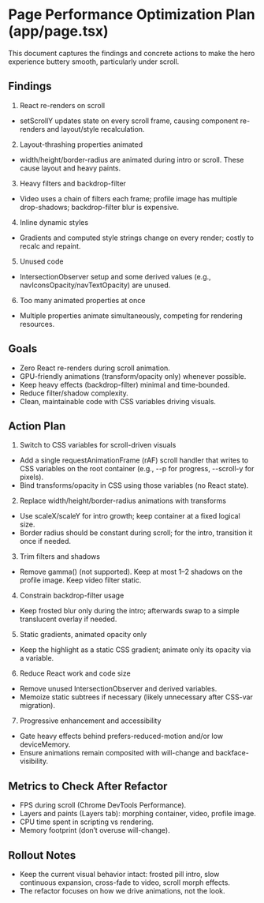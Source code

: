 # Page Performance Optimization Plan (app/page.tsx)

This document captures the findings and concrete actions to make the hero experience buttery smooth, particularly under scroll.

## Findings

1) React re-renders on scroll
- setScrollY updates state on every scroll frame, causing component re-renders and layout/style recalculation.

2) Layout-thrashing properties animated
- width/height/border-radius are animated during intro or scroll. These cause layout and heavy paints.

3) Heavy filters and backdrop-filter
- Video uses a chain of filters each frame; profile image has multiple drop-shadows; backdrop-filter blur is expensive.

4) Inline dynamic styles
- Gradients and computed style strings change on every render; costly to recalc and repaint.

5) Unused code
- IntersectionObserver setup and some derived values (e.g., navIconsOpacity/navTextOpacity) are unused.

6) Too many animated properties at once
- Multiple properties animate simultaneously, competing for rendering resources.

## Goals

- Zero React re-renders during scroll animation.
- GPU-friendly animations (transform/opacity only) whenever possible.
- Keep heavy effects (backdrop-filter) minimal and time-bounded.
- Reduce filter/shadow complexity.
- Clean, maintainable code with CSS variables driving visuals.

## Action Plan

1) Switch to CSS variables for scroll-driven visuals
- Add a single requestAnimationFrame (rAF) scroll handler that writes to CSS variables on the root container (e.g., --p for progress, --scroll-y for pixels).
- Bind transforms/opacity in CSS using those variables (no React state).

2) Replace width/height/border-radius animations with transforms
- Use scaleX/scaleY for intro growth; keep container at a fixed logical size.
- Border radius should be constant during scroll; for the intro, transition it once if needed.

3) Trim filters and shadows
- Remove gamma() (not supported). Keep at most 1–2 shadows on the profile image. Keep video filter static.

4) Constrain backdrop-filter usage
- Keep frosted blur only during the intro; afterwards swap to a simple translucent overlay if needed.

5) Static gradients, animated opacity only
- Keep the highlight as a static CSS gradient; animate only its opacity via a variable.

6) Reduce React work and code size
- Remove unused IntersectionObserver and derived variables.
- Memoize static subtrees if necessary (likely unnecessary after CSS-var migration).

7) Progressive enhancement and accessibility
- Gate heavy effects behind prefers-reduced-motion and/or low deviceMemory.
- Ensure animations remain composited with will-change and backface-visibility.

## Metrics to Check After Refactor

- FPS during scroll (Chrome DevTools Performance).
- Layers and paints (Layers tab): morphing container, video, profile image.
- CPU time spent in scripting vs rendering.
- Memory footprint (don’t overuse will-change).

## Rollout Notes

- Keep the current visual behavior intact: frosted pill intro, slow continuous expansion, cross-fade to video, scroll morph effects.
- The refactor focuses on how we drive animations, not the look.


